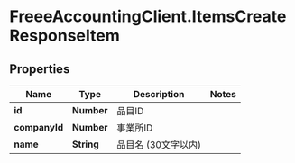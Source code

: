 # FreeeAccountingClient.ItemsCreateResponseItem

## Properties
Name | Type | Description | Notes
------------ | ------------- | ------------- | -------------
**id** | **Number** | 品目ID | 
**companyId** | **Number** | 事業所ID | 
**name** | **String** | 品目名 (30文字以内) | 


